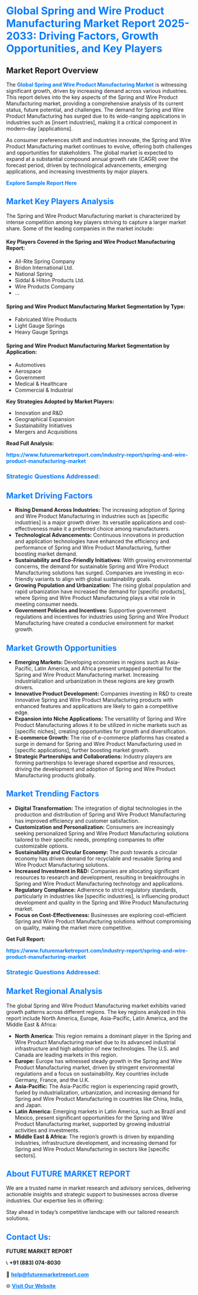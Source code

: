 <h1 style="color: #007BFF;">Global Spring and Wire Product Manufacturing Market Report 2025-2033: Driving Factors, Growth Opportunities, and Key Players</h1>

<section id="overview">
<h2>Market Report Overview</h2>
<p>The <a href="https://www.futuremarketreport.com/industry-report/spring-and-wire-product-manufacturing-market" style="color: #007BFF; text-decoration: none;"><strong>Global Spring and Wire Product Manufacturing Market</strong></a> is witnessing significant growth, driven by increasing demand across various industries. This report delves into the key aspects of the Spring and Wire Product Manufacturing market, providing a comprehensive analysis of its current status, future potential, and challenges. The demand for Spring and Wire Product Manufacturing has surged due to its wide-ranging applications in industries such as [insert industries], making it a critical component in modern-day [applications].</p>
<p>As consumer preferences shift and industries innovate, the Spring and Wire Product Manufacturing market continues to evolve, offering both challenges and opportunities for stakeholders. The global market is expected to expand at a substantial compound annual growth rate (CAGR) over the forecast period, driven by technological advancements, emerging applications, and increasing investments by major players.</p>
</section>

<section id="overview">
<p><a href="https://www.futuremarketreport.com/request-sample/reportId=106129" style="color: #007BFF; text-decoration: none;"><strong>Explore Sample Report Here</strong></a></p>
</section>

<section id="key-players">
<h2 style="color: #007BFF;">Market Key Players Analysis</h2>
<p>The Spring and Wire Product Manufacturing market is characterized by intense competition among key players striving to capture a larger market share. Some of the leading companies in the market include:</p>
<h4>Key Players Covered in the Spring and Wire Product Manufacturing Report:</h4>
<ul><li>All-Rite Spring Company</li><li>Bridon International Ltd.</li><li>National Spring</li><li>Siddal &amp; Hilton Products Ltd.</li><li>Wire Products Company</li><li>...</li></ul>
<h4>Spring and Wire Product Manufacturing Market Segmentation by Type:</h4>
<ul><li>Fabricated Wire Products</li><li>Light Gauge Springs</li><li>Heavy Gauge Springs</li></ul>

<h4>Spring and Wire Product Manufacturing Market Segmentation by Application:</h4>
<ul><li>Automotives</li><li>Aerospace</li><li>Government</li><li>Medical &amp; Healthcare</li><li>Commercial &amp; Industrial</li></ul>
<p><strong>Key Strategies Adopted by Market Players:</strong></p>
<ul>
<li>Innovation and R&D</li>
<li>Geographical Expansion</li>
<li>Sustainability Initiatives</li>
<li>Mergers and Acquisitions</li>
</ul>
</section>

<section>
<p><strong>Read Full Analysis: </strong></p><a href="https://www.futuremarketreport.com/industry-report/spring-and-wire-product-manufacturing-market" style="color: #007BFF; text-decoration: none;"><strong>https://www.futuremarketreport.com/industry-report/spring-and-wire-product-manufacturing-market</strong></a>
<h3 style="color: #007BFF;">Strategic Questions Addressed:</h3>
</section>

<section id="driving-factors">
<h2 style="color: #007BFF;">Market Driving Factors</h2>
<ul>
<li><strong>Rising Demand Across Industries:</strong> The increasing adoption of Spring and Wire Product Manufacturing in industries such as [specific industries] is a major growth driver. Its versatile applications and cost-effectiveness make it a preferred choice among manufacturers.</li>
<li><strong>Technological Advancements:</strong> Continuous innovations in production and application technologies have enhanced the efficiency and performance of Spring and Wire Product Manufacturing, further boosting market demand.</li>
<li><strong>Sustainability and Eco-Friendly Initiatives:</strong> With growing environmental concerns, the demand for sustainable Spring and Wire Product Manufacturing solutions has surged. Companies are investing in eco-friendly variants to align with global sustainability goals.</li>
<li><strong>Growing Population and Urbanization:</strong> The rising global population and rapid urbanization have increased the demand for [specific products], where Spring and Wire Product Manufacturing plays a vital role in meeting consumer needs.</li>
<li><strong>Government Policies and Incentives:</strong> Supportive government regulations and incentives for industries using Spring and Wire Product Manufacturing have created a conducive environment for market growth.</li>
</ul>
</section>

<section id="growth-opportunities">
<h2 style="color: #007BFF;">Market Growth Opportunities</h2>
<ul>
<li><strong>Emerging Markets:</strong> Developing economies in regions such as Asia-Pacific, Latin America, and Africa present untapped potential for the Spring and Wire Product Manufacturing market. Increasing industrialization and urbanization in these regions are key growth drivers.</li>
<li><strong>Innovative Product Development:</strong> Companies investing in R&D to create innovative Spring and Wire Product Manufacturing products with enhanced features and applications are likely to gain a competitive edge.</li>
<li><strong>Expansion into Niche Applications:</strong> The versatility of Spring and Wire Product Manufacturing allows it to be utilized in niche markets such as [specific niches], creating opportunities for growth and diversification.</li>
<li><strong>E-commerce Growth:</strong> The rise of e-commerce platforms has created a surge in demand for Spring and Wire Product Manufacturing used in [specific applications], further boosting market growth.</li>
<li><strong>Strategic Partnerships and Collaborations:</strong> Industry players are forming partnerships to leverage shared expertise and resources, driving the development and adoption of Spring and Wire Product Manufacturing products globally.</li>
</ul>
</section>

<section id="trending-factors">
<h2 style="color: #007BFF;">Market Trending Factors</h2>
<ul>
<li><strong>Digital Transformation:</strong> The integration of digital technologies in the production and distribution of Spring and Wire Product Manufacturing has improved efficiency and customer satisfaction.</li>
<li><strong>Customization and Personalization:</strong> Consumers are increasingly seeking personalized Spring and Wire Product Manufacturing solutions tailored to their specific needs, prompting companies to offer customizable options.</li>
<li><strong>Sustainability and Circular Economy:</strong> The push towards a circular economy has driven demand for recyclable and reusable Spring and Wire Product Manufacturing solutions.</li>
<li><strong>Increased Investment in R&D:</strong> Companies are allocating significant resources to research and development, resulting in breakthroughs in Spring and Wire Product Manufacturing technology and applications.</li>
<li><strong>Regulatory Compliance:</strong> Adherence to strict regulatory standards, particularly in industries like [specific industries], is influencing product development and quality in the Spring and Wire Product Manufacturing market.</li>
<li><strong>Focus on Cost-Effectiveness:</strong> Businesses are exploring cost-efficient Spring and Wire Product Manufacturing solutions without compromising on quality, making the market more competitive.</li>
</ul>
</section>

<section>
<p><strong>Get Full Report: </strong></p><a href="https://www.futuremarketreport.com/industry-report/spring-and-wire-product-manufacturing-market" style="color: #007BFF; text-decoration: none;"><strong>https://www.futuremarketreport.com/industry-report/spring-and-wire-product-manufacturing-market</strong></a>
<h3 style="color: #007BFF;">Strategic Questions Addressed:</h3>
</section>


<section id="regional-analysis">
<h2 style="color: #007BFF;">Market Regional Analysis</h2>
<p>The global Spring and Wire Product Manufacturing market exhibits varied growth patterns across different regions. The key regions analyzed in this report include North America, Europe, Asia-Pacific, Latin America, and the Middle East & Africa:</p>
<ul>
<li><strong>North America:</strong> This region remains a dominant player in the Spring and Wire Product Manufacturing market due to its advanced industrial infrastructure and high adoption of new technologies. The U.S. and Canada are leading markets in this region.</li>
<li><strong>Europe:</strong> Europe has witnessed steady growth in the Spring and Wire Product Manufacturing market, driven by stringent environmental regulations and a focus on sustainability. Key countries include Germany, France, and the U.K.</li>
<li><strong>Asia-Pacific:</strong> The Asia-Pacific region is experiencing rapid growth, fueled by industrialization, urbanization, and increasing demand for Spring and Wire Product Manufacturing in countries like China, India, and Japan.</li>
<li><strong>Latin America:</strong> Emerging markets in Latin America, such as Brazil and Mexico, present significant opportunities for the Spring and Wire Product Manufacturing market, supported by growing industrial activities and investments.</li>
<li><strong>Middle East & Africa:</strong> The region’s growth is driven by expanding industries, infrastructure development, and increasing demand for Spring and Wire Product Manufacturing in sectors like [specific sectors].</li>
</ul>
</section>

<footer>
<h2 style="color: #007BFF;">About FUTURE MARKET REPORT</h2>
<p>We are a trusted name in market research and advisory services, delivering actionable insights and strategic support to businesses across diverse industries. Our expertise lies in offering:</p>

<p>Stay ahead in today’s competitive landscape with our tailored research solutions.</p>

<h2 style="color: #007BFF;">Contact Us:</h2>
<p><strong>FUTURE MARKET REPORT</strong></p>
<p>📞 <strong>+91 (883) 074-8030</strong></p>
<p>📧 <strong><a href="mailto:help@futuremarketreport.com" style="color: #007BFF;">help@futuremarketreport.com</a></strong></p>
<p>🌐 <strong><a href="https://www.futuremarketreport.com/" style="color: #007BFF;">Visit Our Website</a></strong></p>
</footer>